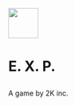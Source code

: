 <img src="https://iamcev.github.io/exp-game/favicon.png" width=60><h3 style="font-size:200%">E. X. P.</h3>
A game by 2K inc.
